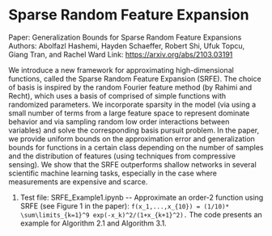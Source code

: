 # Sparse Random Feature Expansion
Paper: Generalization Bounds for Sparse Random Feature Expansions
Authors: Abolfazl Hashemi, Hayden Schaeffer, Robert Shi, Ufuk Topcu, Giang Tran, and Rachel Ward
Link: https://arxiv.org/abs/2103.03191

We introduce a new framework for approximating high-dimensional functions, called the Sparse Random Feature Expansion (SRFE). The choice of basis is inspired by the random Fourier feature method (by Rahimi and Recht), which uses a basis of comprised of simple functions with randomized parameters. We incorporate sparsity in the model (via using a small number of terms from a large feature space to represent dominate behavior and via sampling random low order interactions between variables) and solve the corresponding basis pursuit problem. In the paper, we provide uniform bounds on the approximation error and generalization bounds for functions in a certain class depending on the number of samples and the distribution of features (using techniques from compressive sensing). We show that the SRFE outperforms shallow networks in several scientific machine learning tasks, especially in the case where measurements are expensive and scarce.

1. Test file: SRFE_Example1.ipynb -- Approximate an order-2 function using SRFE (see Figure 1 in the paper): 
  `f(x_1,...,x_{10}) = (1/10)* \sum\limits_{k=1}^9 exp(-x_k)^2/(1+x_{k+1}^2).`
  The code presents an example for Algorithm 2.1 and Algorithm 3.1.
  

